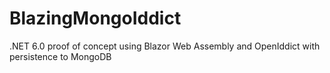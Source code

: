# BlazingMongoIddict
.NET 6.0 proof of concept using Blazor Web Assembly and OpenIddict with persistence to MongoDB
